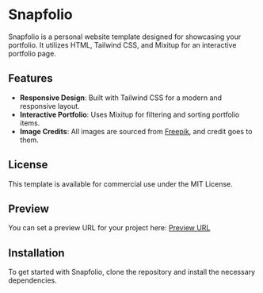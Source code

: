 # Snapfolio

Snapfolio is a personal website template designed for showcasing your portfolio. It utilizes HTML, Tailwind CSS, and Mixitup for an interactive portfolio page.

## Features

- **Responsive Design**: Built with Tailwind CSS for a modern and responsive layout.
- **Interactive Portfolio**: Uses Mixitup for filtering and sorting portfolio items.
- **Image Credits**: All images are sourced from [Freepik](https://www.freepik.com/), and credit goes to them.

## License

This template is available for commercial use under the MIT License.

## Preview

You can set a preview URL for your project here:
[Preview URL](#) <!-- Update this link with your actual preview URL -->

## Installation

To get started with Snapfolio, clone the repository and install the necessary dependencies.
